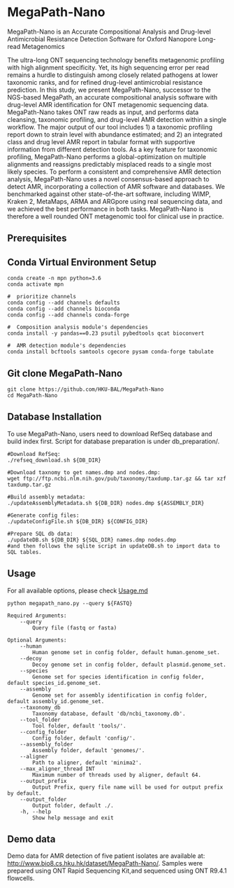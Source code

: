 # MegaPath-Nano
MegaPath-Nano is an Accurate Compositional Analysis and Drug-level Antimicrobial Resistance Detection Software for Oxford Nanopore Long-read Metagenomics

The ultra-long ONT sequencing technology benefits metagenomic profiling with high alignment specificity. Yet, its high sequencing error per read remains a hurdle to distinguish among closely related pathogens at lower taxonomic ranks, and for refined drug-level antimicrobial resistance prediction. In this study, we present MegaPath-Nano, successor to the NGS-based MegaPath, an accurate compositional analysis software with drug-level AMR identification for ONT metagenomic sequencing data. MegaPath-Nano takes ONT raw reads as input, and performs  data cleansing, taxonomic profiling, and drug-level AMR detection within a single workflow. The major output of our tool includes 1) a taxonomic profiling report down to strain level with abundance estimated; and 2) an integrated class and drug level AMR report in tabular format with supportive information from different detection tools. As a key feature for taxonomic profiling, MegaPath-Nano performs a global-optimization on multiple alignments and reassigns predictably misplaced reads to a single most likely species. To perform a consistent and comprehensive AMR detection analysis, MegaPath-Nano uses a novel consensus-based approach to detect AMR, incorporating a collection of AMR software and databases. We benchmarked against other state-of-the-art software, including WIMP, Kraken 2, MetaMaps, ARMA and ARGpore using real sequencing data, and we achieved the best performance in both tasks. MegaPath-Nano is therefore a well rounded ONT metagenomic tool for clinical use in practice.

## Prerequisites

## Conda Virtual Environment Setup
```
conda create -n mpn python=3.6
conda activate mpn

#  prioritize channels
conda config --add channels defaults
conda config --add channels bioconda
conda config --add channels conda-forge

#  Composition analysis module's dependencies
conda install -y pandas==0.23 psutil pybedtools qcat bioconvert

#  AMR detection module's dependencies
conda install bcftools samtools cgecore pysam conda-forge tabulate
```

## Git clone MegaPath-Nano
```
git clone https://github.com/HKU-BAL/MegaPath-Nano
cd MegaPath-Nano
```

## Database Installation
To use MegaPath-Nano, users need to download RefSeq database and build index first. Script for database preparation is under db_preparation/.
```
#Download RefSeq:
./refseq_download.sh ${DB_DIR}

#Download taxnomy to get names.dmp and nodes.dmp:
wget ftp://ftp.ncbi.nlm.nih.gov/pub/taxonomy/taxdump.tar.gz && tar xzf taxdump.tar.gz

#Build assembly metadata:
./updateAssemblyMetadata.sh ${DB_DIR} nodes.dmp ${ASSEMBLY_DIR}

#Generate config files:
./updateConfigFile.sh ${DB_DIR} ${CONFIG_DIR}

#Prepare SQL db data:
./updateDB.sh ${DB_DIR} ${SQL_DIR} names.dmp nodes.dmp
#and then follows the sqlite script in updateDB.sh to import data to SQL tables.
```
## Usage
For all available options, please check [Usage.md](docs/Usage.md)
```
python megapath_nano.py --query ${FASTQ}

Required Arguments:
    --query
        Query file (fastq or fasta)

Optional Arguments:
    --human
        Human genome set in config folder, default human.genome_set.
    --decoy
        Decoy genome set in config folder, default plasmid.genome_set.
    --species
        Genome set for species identification in config folder, default species_id.genome_set.
    --assembly
        Genome set for assembly identification in config folder, default assembly_id.genome_set.
    --taxonomy_db
        Taxonomy database, default 'db/ncbi_taxonomy.db'.
    --tool_folder
        Tool folder, default 'tools/'.
    --config_folder
        Config folder, default 'config/'.
    --assembly_folder
        Assembly folder, default 'genomes/'.
    --aligner
        Path to aligner, default 'minima2'.
    --max_aligner_thread INT
        Maximum number of threads used by aligner, default 64.
    --output_prefix
        Output Prefix, query file name will be used for output prefix by default.
    --output_folder
        Output folder, default ./.
    -h, --help
        Show help message and exit
```

## Demo data

Demo data for AMR detection of five patient isolates are available at:
http://www.bio8.cs.hku.hk/dataset/MegaPath-Nano/.
Samples were prepared using ONT Rapid Sequencing Kit,and sequenced using ONT R9.4.1 flowcells.
